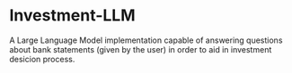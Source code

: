 # Investment-LLM

A Large Language Model implementation capable of answering questions about bank statements (given by the user) in order to aid in investment desicion process. 
